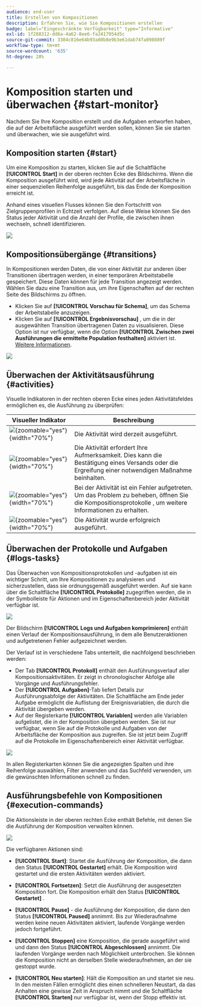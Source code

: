 ```yaml
---
audience: end-user
title: Erstellen von Kompositionen
description: Erfahren Sie, wie Sie Kompositionen erstellen
badge: label="Eingeschränkte Verfügbarkeit" type="Informative"
exl-id: 1f288312-dd6a-4a62-8ee6-fa2417954d5c
source-git-commit: 3384c816e64b93a80b8e9b3e61dab74fa098889f
workflow-type: tm+mt
source-wordcount: '635'
ht-degree: 28%

---
```


# Komposition starten und überwachen {#start-monitor}

Nachdem Sie Ihre Komposition erstellt und die Aufgaben entworfen haben, die auf der Arbeitsfläche ausgeführt werden sollen, können Sie sie starten und überwachen, wie sie ausgeführt wird.

## Komposition starten {#start}

Um eine Komposition zu starten, klicken Sie auf die Schaltfläche **[!UICONTROL Start]** in der oberen rechten Ecke des Bildschirms. Wenn die Komposition ausgeführt wird, wird jede Aktivität auf der Arbeitsfläche in einer sequenziellen Reihenfolge ausgeführt, bis das Ende der Komposition erreicht ist.

Anhand eines visuellen Flusses können Sie den Fortschritt von Zielgruppenprofilen in Echtzeit verfolgen. Auf diese Weise können Sie den Status jeder Aktivität und die Anzahl der Profile, die zwischen ihnen wechseln, schnell identifizieren.

![](assets/composition-visual-flow.png)

## Kompositionsübergänge {#transitions}

In Kompositionen werden Daten, die von einer Aktivität zur anderen über Transitionen übertragen werden, in einer temporären Arbeitstabelle gespeichert. Diese Daten können für jede Transition angezeigt werden. Wählen Sie dazu eine Transition aus, um ihre Eigenschaften auf der rechten Seite des Bildschirms zu öffnen.

* Klicken Sie auf **[!UICONTROL Vorschau für Schema]**, um das Schema der Arbeitstabelle anzuzeigen.
* Klicken Sie auf **[!UICONTROL Ergebnisvorschau]** , um die in der ausgewählten Transition übertragenen Daten zu visualisieren. Diese Option ist nur verfügbar, wenn die Option **[!UICONTROL Zwischen zwei Ausführungen die ermittelte Population festhalten]** aktiviert ist. [Weitere Informationen](create-composition.md#settings).

![](assets/transition-preview.png)

## Überwachen der Aktivitätsausführung {#activities}

Visuelle Indikatoren in der rechten oberen Ecke eines jeden Aktivitätsfeldes ermöglichen es, die Ausführung zu überprüfen:

| Visueller Indikator | Beschreibung |
|-----|------------|
| ![](assets/activity-status-pending.png){zoomable="yes"}{width="70%"} | Die Aktivität wird derzeit ausgeführt. |
| ![](assets/activity-status-orange.png){zoomable="yes"}{width="70%"} | Die Aktivität erfordert Ihre Aufmerksamkeit. Dies kann die Bestätigung eines Versands oder die Ergreifung einer notwendigen Maßnahme beinhalten. |
| ![](assets/activity-status-red.png){zoomable="yes"}{width="70%"} | Bei der Aktivität ist ein Fehler aufgetreten. Um das Problem zu beheben, öffnen Sie die Kompositionsprotokolle , um weitere Informationen zu erhalten. |
| ![](assets/activity-status-green.png){zoomable="yes"}{width="70%"} | Die Aktivität wurde erfolgreich ausgeführt. |

## Überwachen der Protokolle und Aufgaben {#logs-tasks}

Das Überwachen von Kompositionsprotokollen und -aufgaben ist ein wichtiger Schritt, um Ihre Kompositionen zu analysieren und sicherzustellen, dass sie ordnungsgemäß ausgeführt werden. Auf sie kann über die Schaltfläche **[!UICONTROL Protokolle]** zugegriffen werden, die in der Symbolleiste für Aktionen und im Eigenschaftenbereich jeder Aktivität verfügbar ist.

![](assets/logs-button.png)

Der Bildschirm **[!UICONTROL Logs und Aufgaben komprimieren]** enthält einen Verlauf der Kompositionsausführung, in dem alle Benutzeraktionen und aufgetretenen Fehler aufgezeichnet werden.

<!-- à confirmer, pas trouvé dans les options = The workflow history is saved for the duration specified in the workflow execution options. During this duration, all the messages are therefore saved, even after a restart. If you do not want to save the messages from a previous execution, you have to purge the history by clicking the ![](assets/delete_darkgrey-24px.png) button.-->

Der Verlauf ist in verschiedene Tabs unterteilt, die nachfolgend beschrieben werden:

* Der Tab **[!UICONTROL Protokoll]** enthält den Ausführungsverlauf aller Kompositionsaktivitäten. Er zeigt in chronologischer Abfolge alle Vorgänge und Ausführungsfehler.
* Der **[!UICONTROL Aufgaben]**-Tab liefert Details zur Ausführungsabfolge der Aktivitäten. Die Schaltfläche am Ende jeder Aufgabe ermöglicht die Auflistung der Ereignisvariablen, die durch die Aktivität übergeben werden.
* Auf der Registerkarte **[!UICONTROL Variablen]** werden alle Variablen aufgelistet, die in der Komposition übergeben werden. Sie ist nur verfügbar, wenn Sie auf die Protokolle und Aufgaben von der Arbeitsfläche der Komposition aus zugreifen. Sie ist jetzt beim Zugriff auf die Protokolle im Eigenschaftenbereich einer Aktivität verfügbar.  <!-- à confirmer-->

![](assets/logs-tasks.png)

In allen Registerkarten können Sie die angezeigten Spalten und ihre Reihenfolge auswählen, Filter anwenden und das Suchfeld verwenden, um die gewünschten Informationen schnell zu finden.

## Ausführungsbefehle von Kompositionen {#execution-commands}

Die Aktionsleiste in der oberen rechten Ecke enthält Befehle, mit denen Sie die Ausführung der Komposition verwalten können.

![](assets/execution-actions.png)

Die verfügbaren Aktionen sind:

* **[!UICONTROL Start]**: Startet die Ausführung der Komposition, die dann den Status **[!UICONTROL Gestartet]** erhält. Die Komposition wird gestartet und die ersten Aktivitäten werden aktiviert.

* **[!UICONTROL Fortsetzen]**: Setzt die Ausführung der ausgesetzten Komposition fort. Die Komposition erhält den Status **[!UICONTROL Gestartet]** .

* **[!UICONTROL Pause]** - die Ausführung der Komposition, die dann den Status **[!UICONTROL Paused]** annimmt. Bis zur Wiederaufnahme werden keine neuen Aktivitäten aktiviert, laufende Vorgänge werden jedoch fortgeführt.

* **[!UICONTROL Stoppen]** eine Komposition, die gerade ausgeführt wird und dann den Status **[!UICONTROL Abgeschlossen]** annimmt. Die laufenden Vorgänge werden nach Möglichkeit unterbrochen. Sie können die Komposition nicht an derselben Stelle wiederaufnehmen, an der sie gestoppt wurde.

* **[!UICONTROL Neu starten]**: Hält die Komposition an und startet sie neu. In den meisten Fällen ermöglicht dies einen schnelleren Neustart, da das Anhalten eine gewisse Zeit in Anspruch nimmt und die Schaltfläche **[!UICONTROL Starten]** nur verfügbar ist, wenn der Stopp effektiv ist.
